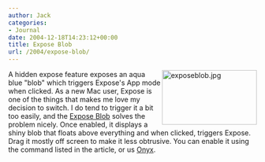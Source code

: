 ```yaml
---
author: Jack
categories:
- Journal
date: 2004-12-18T14:23:12+00:00
title: Expose Blob
url: /2004/expose-blob/
---
```


<img src="/images/blog/images/blog/exposeblob.jpg" border="0" height="111" width="192" alt="exposeblob.jpg" align="right" />
  

  
A hidden expose feature exposes an aqua blue "blob" which triggers Expose's App mode when clicked. As a new Mac user, Expose is one of the things that makes me love my decision to switch. I do tend to trigger it a bit too easily, and the [Expose Blob][1] solves the problem nicely. Once enabled, it displays a shiny blob that floats above everything and when clicked, triggers Expose. Drag it mostly off screen to make it less obtrusive. You can enable it using the command listed in the article, or us [Onyx][2].

 [1]: http://www.macosxhints.com/article.php?story=20031010141631859
 [2]: http://www.titanium.free.fr/english.html
